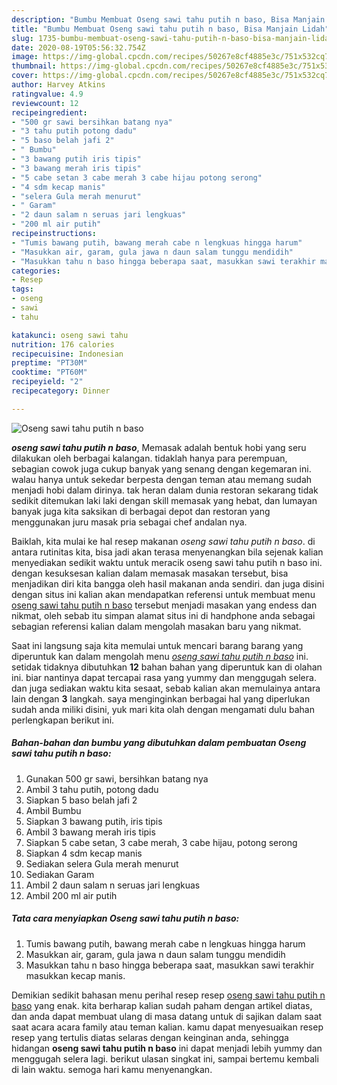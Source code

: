 ```yaml
---
description: "Bumbu Membuat Oseng sawi tahu putih n baso, Bisa Manjain Lidah"
title: "Bumbu Membuat Oseng sawi tahu putih n baso, Bisa Manjain Lidah"
slug: 1735-bumbu-membuat-oseng-sawi-tahu-putih-n-baso-bisa-manjain-lidah
date: 2020-08-19T05:56:32.754Z
image: https://img-global.cpcdn.com/recipes/50267e8cf4885e3c/751x532cq70/oseng-sawi-tahu-putih-n-baso-foto-resep-utama.jpg
thumbnail: https://img-global.cpcdn.com/recipes/50267e8cf4885e3c/751x532cq70/oseng-sawi-tahu-putih-n-baso-foto-resep-utama.jpg
cover: https://img-global.cpcdn.com/recipes/50267e8cf4885e3c/751x532cq70/oseng-sawi-tahu-putih-n-baso-foto-resep-utama.jpg
author: Harvey Atkins
ratingvalue: 4.9
reviewcount: 12
recipeingredient:
- "500 gr sawi bersihkan batang nya"
- "3 tahu putih potong dadu"
- "5 baso belah jafi 2"
- " Bumbu"
- "3 bawang putih iris tipis"
- "3 bawang merah iris tipis"
- "5 cabe setan 3 cabe merah 3 cabe hijau potong serong"
- "4 sdm kecap manis"
- "selera Gula merah menurut"
- " Garam"
- "2 daun salam n seruas jari lengkuas"
- "200 ml air putih"
recipeinstructions:
- "Tumis bawang putih, bawang merah cabe n lengkuas hingga harum"
- "Masukkan air, garam, gula jawa n daun salam tunggu mendidih"
- "Masukkan tahu n baso hingga beberapa saat, masukkan sawi terakhir masukkan kecap manis."
categories:
- Resep
tags:
- oseng
- sawi
- tahu

katakunci: oseng sawi tahu 
nutrition: 176 calories
recipecuisine: Indonesian
preptime: "PT30M"
cooktime: "PT60M"
recipeyield: "2"
recipecategory: Dinner

---
```



![Oseng sawi tahu putih n baso](https://img-global.cpcdn.com/recipes/50267e8cf4885e3c/751x532cq70/oseng-sawi-tahu-putih-n-baso-foto-resep-utama.jpg)

<b><i>oseng sawi tahu putih n baso</i></b>, Memasak adalah bentuk hobi yang seru dilakukan oleh berbagai kalangan. tidaklah hanya para perempuan, sebagian cowok juga cukup banyak yang senang dengan kegemaran ini. walau hanya untuk sekedar berpesta dengan teman atau memang sudah menjadi hobi dalam dirinya. tak heran dalam dunia restoran sekarang tidak sedikit ditemukan laki laki dengan skill memasak yang hebat, dan lumayan banyak juga kita saksikan di berbagai depot dan restoran yang menggunakan juru masak pria sebagai chef andalan nya.

Baiklah, kita mulai ke hal resep makanan <i>oseng sawi tahu putih n baso</i>. di antara rutinitas kita, bisa jadi akan terasa menyenangkan bila sejenak kalian menyediakan sedikit waktu untuk meracik oseng sawi tahu putih n baso ini. dengan kesuksesan kalian dalam memasak masakan tersebut, bisa menjadikan diri kita bangga oleh hasil makanan anda sendiri. dan juga disini dengan situs ini kalian akan mendapatkan referensi untuk membuat menu <u>oseng sawi tahu putih n baso</u> tersebut menjadi masakan yang endess dan nikmat, oleh sebab itu simpan alamat situs ini di handphone anda sebagai sebagian referensi kalian dalam mengolah masakan baru yang nikmat.




Saat ini langsung saja kita memulai untuk mencari barang barang yang diperuntuk kan dalam mengolah menu <u><i>oseng sawi tahu putih n baso</i></u> ini. setidak tidaknya dibutuhkan <b>12</b> bahan bahan yang diperuntuk kan di olahan ini. biar nantinya dapat tercapai rasa yang yummy dan menggugah selera. dan juga sediakan waktu kita sesaat, sebab kalian akan memulainya antara lain dengan <b>3</b> langkah. saya menginginkan berbagai hal yang diperlukan sudah anda miliki disini, yuk mari kita olah dengan mengamati dulu bahan perlengkapan berikut ini.

<!--inarticleads1-->

##### Bahan-bahan dan bumbu yang dibutuhkan dalam pembuatan Oseng sawi tahu putih n baso:

1. Gunakan 500 gr sawi, bersihkan batang nya
1. Ambil 3 tahu putih, potong dadu
1. Siapkan 5 baso belah jafi 2
1. Ambil  Bumbu
1. Siapkan 3 bawang putih, iris tipis
1. Ambil 3 bawang merah iris tipis
1. Siapkan 5 cabe setan, 3 cabe merah, 3 cabe hijau, potong serong
1. Siapkan 4 sdm kecap manis
1. Sediakan selera Gula merah menurut
1. Sediakan  Garam
1. Ambil 2 daun salam n seruas jari lengkuas
1. Ambil 200 ml air putih




<!--inarticleads2-->

##### Tata cara menyiapkan Oseng sawi tahu putih n baso:

1. Tumis bawang putih, bawang merah cabe n lengkuas hingga harum
1. Masukkan air, garam, gula jawa n daun salam tunggu mendidih
1. Masukkan tahu n baso hingga beberapa saat, masukkan sawi terakhir masukkan kecap manis.




Demikian sedikit bahasan menu perihal resep resep <u>oseng sawi tahu putih n baso</u> yang enak. kita berharap kalian sudah paham dengan artikel diatas, dan anda dapat membuat ulang di masa datang untuk di sajikan dalam saat saat acara acara family atau teman kalian. kamu dapat menyesuaikan resep resep yang tertulis diatas selaras dengan keinginan anda, sehingga hidangan <b>oseng sawi tahu putih n baso</b> ini dapat menjadi lebih yummy dan menggugah selera lagi. berikut ulasan singkat ini, sampai bertemu kembali di lain waktu. semoga hari kamu menyenangkan.
